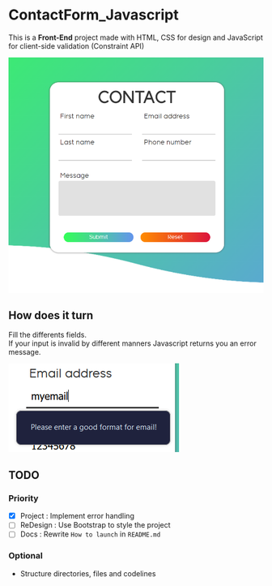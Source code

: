 # ContactForm_Javascript
This is a **Front-End** project made with HTML, CSS for design and JavaScript for  client-side validation (Constraint API)

![Contact form](/assets/readme/contact-form.png)

<!-- ## How to launch
1. Download the project in your system
2. Open `index.html` in your favorite browser
3. Here you are in the main page of the project -->

## How does it turn
Fill the differents fields.  
If your input is invalid by different manners Javascript returns you an error message.

![Bad email format](/assets/readme/novalid-input.png)

## TODO
### Priority
- [x] Project : Implement error handling
- [ ] ReDesign : Use Bootstrap to style the project
- [ ] Docs : Rewrite `How to launch` in `README.md`

### Optional
- Structure directories, files and codelines

<!-- ### Server-side
- Future data handling with Golang/Node -->


